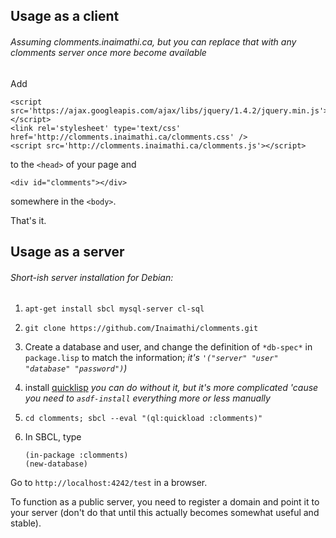 ## Usage as a client 
###### Assuming clomments.inaimathi.ca, but you can replace that with any clomments server once more become available

Add

    <script src='https://ajax.googleapis.com/ajax/libs/jquery/1.4.2/jquery.min.js'></script> 
    <link rel='stylesheet' type='text/css' href='http://clomments.inaimathi.ca/clomments.css' />
    <script src='http://clomments.inaimathi.ca/clomments.js'></script> 

to the `<head>` of your page and

    <div id="clomments"></div>
    
somewhere in the `<body>`.

That's it.


## Usage as a server
###### Short-ish server installation for Debian:

1. `apt-get install sbcl mysql-server cl-sql`
2. `git clone https://github.com/Inaimathi/clomments.git`
3. Create a database and user, and change the definition of `*db-spec*` in `package.lisp` to match the information; *it's `'("server" "user" "database" "password")`)*
4. install [quicklisp](http://www.quicklisp.org/beta/) *you can do without it, but it's more complicated 'cause you need to `asdf-install` everything more or less manually*
5. `cd clomments; sbcl --eval "(ql:quickload :clomments)"`
6. In SBCL, type 

    `(in-package :clomments)`  
    `(new-database)`

Go to `http://localhost:4242/test` in a browser.

To function as a public server, you need to register a domain and point it to your server (don't do that until this actually becomes somewhat useful and stable).
